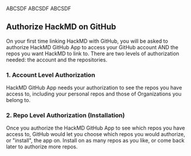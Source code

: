 ABCSDF
ABCSDF
ABCSDF

## Authorize HackMD on GitHub
On your first time linking HackMD with GitHub, you will be asked to authorize HackMD GitHub App to access your GitHub account AND the repos you want HackMD to link to. There are two levels of authorization needed: the account and the repositories.

### 1. Account Level Authorization
HackMD GitHub App needs your authorization to see the repos you have access to, including your personal repos and those of Organizations you belong to. 

### 2. Repo Level Authorization (Installation)
Once you authorize the HackMD GitHub App to see which repos you have access to, GitHub would let you choose which repos you would authorize, or "install", the app on. Install on as many repos as you like, or come back later to authorize more repos.

